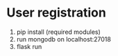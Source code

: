 # User registration

1. pip install (required modules)
2. run mongodb on localhost:27018
2. flask run
